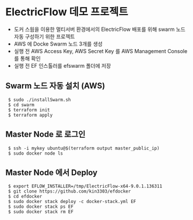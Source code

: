 # ElectricFlow 데모 프로젝트

- 도커 스웜을 이용한 멀티서버 환경에서의 ElectricFlow 배포를 위해 swarm 노드 자동 구성하기 위한 프로젝트
- AWS 에 Docke Swarm 노드 3개를 생성
- 실행 전 AWS Access Key, AWS Secret Key 를 AWS Management Console 를 통해 확인
- 실행 전 EF 인스톨러를 efswarm 폴더에 저장

## Swarm 노드 자동 설치 (AWS) 

```console
 $ sudo ./installSwarm.sh
 $ cd swarm
 $ terraform init
 $ terraform apply
 ```
 
 ## Master Node 로 로그인
 
 ```console
  $ ssh -i mykey ubuntu@$(terraform output master_public_ip)
  $ sudo docker node ls
 ```  
 
 ## Master Node 에서 Deploy
 
 ```console
  $ export EFLOW_INSTALLER=/tmp/ElectricFlow-x64-9.0.1.136311
  $ git clone https://github.com/kin3303/efdocker
  $ cd efdocker
  $ sudo docker stack deploy -c docker-stack.yml EF
  $ sudo docker stack ps EF
  $ sudo docker stack rm EF
 ```
 
